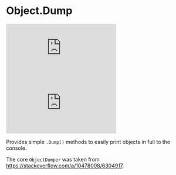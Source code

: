 # Object.Dump

[![nuget badge](https://badgen.net/nuget/v/object.dump)](https://www.nuget.org/packages/Object.Dump/)
[![Unlicense](https://img.shields.io/github/license/OpenByteDev/Object.Dump)](./LICENSE)

Provides simple `.Dump()` methods to easily print objects in full to the console.

The core `ObjectDumper` was taken from https://stackoverflow.com/a/10478008/6304917.
